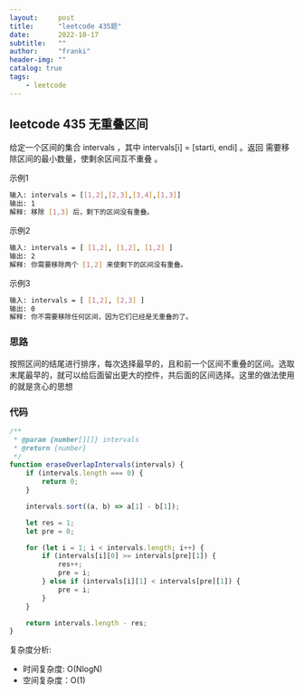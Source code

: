 ```yaml
---
layout:     post
title:      "leetcode 435题"
date:       2022-10-17
subtitle:   ""
author:     "franki"
header-img: ""
catalog: true
tags:
    - leetcode
---
```


## leetcode 435 无重叠区间

给定一个区间的集合 intervals ，其中 intervals[i] = [starti, endi] 。返回 需要移除区间的最小数量，使剩余区间互不重叠 。

示例1

```bash
输入: intervals = [[1,2],[2,3],[3,4],[1,3]]
输出: 1
解释: 移除 [1,3] 后，剩下的区间没有重叠。
```

示例2

```bash
输入: intervals = [ [1,2], [1,2], [1,2] ]
输出: 2
解释: 你需要移除两个 [1,2] 来使剩下的区间没有重叠。
```

示例3

```bash
输入: intervals = [ [1,2], [2,3] ]
输出: 0
解释: 你不需要移除任何区间，因为它们已经是无重叠的了。
```

### 思路

按照区间的结尾进行排序，每次选择最早的，且和前一个区间不重叠的区间。选取末尾最早的，就可以给后面留出更大的控件，共后面的区间选择。这里的做法使用的就是贪心的思想

### 代码

```js
/**
 * @param {number[][]} intervals
 * @return {number}
 */
function eraseOverlapIntervals(intervals) {
    if (intervals.length === 0) {
        return 0;
    }

    intervals.sort((a, b) => a[1] - b[1]);

    let res = 1;
    let pre = 0;

    for (let i = 1; i < intervals.length; i++) {
        if (intervals[i][0] >= intervals[pre][1]) {
            res++;
            pre = i;
        } else if (intervals[i][1] < intervals[pre][1]) {
            pre = i;
        }
    }

    return intervals.length - res;
}
```

复杂度分析:

- 时间复杂度: O(NlogN)
- 空间复杂度：O(1)

